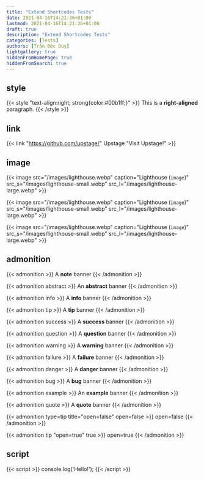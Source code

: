 ```yaml
---
title: "Extend Shortcodes Tests"
date: 2021-04-16T14:21:36+01:00
lastmod: 2021-04-16T14:21:36+01:00
draft: true
description: "Extend Shortcodes Tests"
categories: [Tests]
authors: [Trần Đức Duy]
lightgallery: true
hiddenFromHomePage: true
hiddenFromSearch: true
---
```


<!--more-->

## style

{{< style "text-align:right; strong{color:#00b1ff;}" >}}
This is a **right-aligned** paragraph.
{{< /style >}}

## link

{{< link "https://github.com/upstage/" Upstage "Visit Upstage!" >}}

## image

{{< image src="/images/lighthouse.webp" caption="Lighthouse (`image`)" src_s="/images/lighthouse-small.webp" src_l="/images/lighthouse-large.webp" >}}

{{< image src="/images/lighthouse.webp" caption="Lighthouse (`image`)" src_s="/images/lighthouse-small.webp" src_l="/images/lighthouse-large.webp" >}}

{{< image src="/images/lighthouse.webp" caption="Lighthouse (`image`)" src_s="/images/lighthouse-small.webp" src_l="/images/lighthouse-large.webp" >}}

## admonition

{{< admonition >}}
A **note** banner
{{< /admonition >}}

{{< admonition abstract >}}
An **abstract** banner
{{< /admonition >}}

{{< admonition info >}}
A **info** banner
{{< /admonition >}}

{{< admonition tip >}}
A **tip** banner
{{< /admonition >}}

{{< admonition success >}}
A **success** banner
{{< /admonition >}}

{{< admonition question >}}
A **question** banner
{{< /admonition >}}

{{< admonition warning >}}
A **warning** banner
{{< /admonition >}}

{{< admonition failure >}}
A **failure** banner
{{< /admonition >}}

{{< admonition danger >}}
A **danger** banner
{{< /admonition >}}

{{< admonition bug >}}
A **bug** banner
{{< /admonition >}}

{{< admonition example >}}
An **example** banner
{{< /admonition >}}

{{< admonition quote >}}
A **quote** banner
{{< /admonition >}}

{{< admonition type=tip title="open=false" open=false >}}
open=false
{{< /admonition >}}

{{< admonition tip "open=true" true >}}
open=true
{{< /admonition >}}

## script

{{< script >}}
console.log('Hello!');
{{< /script >}}
